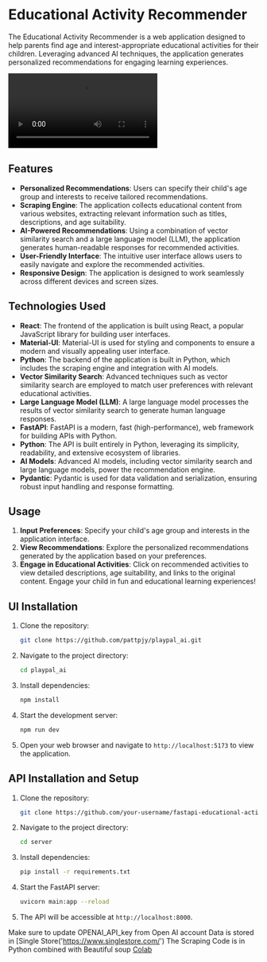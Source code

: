 # Educational Activity Recommender

The Educational Activity Recommender is a web application designed to help parents find age and interest-appropriate educational activities for their children. Leveraging advanced AI techniques, the application generates personalized recommendations for engaging learning experiences.


<video src="https://github.com/pattpjy/playpal_ai/assets/111454351/bb744b3b-26aa-48d1-98fb-70adb86ca7a9" controls="controls" style="max-width: 730px;">
</video>


## Features

- **Personalized Recommendations**: Users can specify their child's age group and interests to receive tailored recommendations.
- **Scraping Engine**: The application collects educational content from various websites, extracting relevant information such as titles, descriptions, and age suitability.
- **AI-Powered Recommendations**: Using a combination of vector similarity search and a large language model (LLM), the application generates human-readable responses for recommended activities.
- **User-Friendly Interface**: The intuitive user interface allows users to easily navigate and explore the recommended activities.
- **Responsive Design**: The application is designed to work seamlessly across different devices and screen sizes.

## Technologies Used

- **React**: The frontend of the application is built using React, a popular JavaScript library for building user interfaces.
- **Material-UI**: Material-UI is used for styling and components to ensure a modern and visually appealing user interface.
- **Python**: The backend of the application is built in Python, which includes the scraping engine and integration with AI models.
- **Vector Similarity Search**: Advanced techniques such as vector similarity search are employed to match user preferences with relevant educational activities.
- **Large Language Model (LLM)**: A large language model processes the results of vector similarity search to generate human language responses.
- **FastAPI**: FastAPI is a modern, fast (high-performance), web framework for building APIs with Python.
- **Python**: The API is built entirely in Python, leveraging its simplicity, readability, and extensive ecosystem of libraries.
- **AI Models**: Advanced AI models, including vector similarity search and large language models, power the recommendation engine.
- **Pydantic**: Pydantic is used for data validation and serialization, ensuring robust input handling and response formatting.

## Usage

1. **Input Preferences**: Specify your child's age group and interests in the application interface.
2. **View Recommendations**: Explore the personalized recommendations generated by the application based on your preferences.
3. **Engage in Educational Activities**: Click on recommended activities to view detailed descriptions, age suitability, and links to the original content. Engage your child in fun and educational learning experiences!

## UI Installation

1. Clone the repository:

   ```bash
   git clone https://github.com/pattpjy/playpal_ai.git
   ```

2. Navigate to the project directory:

   ```bash
   cd playpal_ai
   ```

3. Install dependencies:

   ```bash
   npm install
   ```

4. Start the development server:

   ```bash
   npm run dev
   ```

5. Open your web browser and navigate to `http://localhost:5173` to view the application.

## API Installation and Setup

1. Clone the repository:

   ```bash
   git clone https://github.com/your-username/fastapi-educational-activity-recommender-api.git
   ```

2. Navigate to the project directory:

   ```bash
   cd server
   ```

3. Install dependencies:

   ```bash
   pip install -r requirements.txt
   ```

4. Start the FastAPI server:

   ```bash
   uvicorn main:app --reload
   ```

5. The API will be accessible at `http://localhost:8000`.

Make sure to update OPENAI_API_key from Open AI account
Data is stored in [Single Store('https://www.singlestore.com/')
The Scraping Code is in Python combined with Beautiful soup [Colab]('https://colab.research.google.com/drive/1FtHF-gYQ1_nqcwLTnO7-FXz3_WcE0X98')
